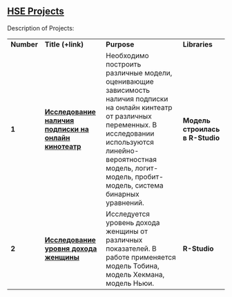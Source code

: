 ## <a href="https://github.com/KirillKalininn/HSE-Projects" target="_blank"><b>HSE Projects</b></a>

Description of Projects:

<table>
<tr>
<td><b>Number</b></td>
<td><b>Title (+link)</b></td>
<td><b>Purpose</b></td>
<td><b>Libraries</b></td>
<tr>
<td><b>1</b></td>
<td><a href="https://github.com/KirillKalininn/HSE-Projects/blob/main/%D0%9D%D0%B0%D0%BB%D0%B8%D1%87%D0%B8%D0%B5%20%D0%BF%D0%BE%D0%B4%D0%BF%D0%B8%D1%81%D0%BA%D0%B8%20%D0%BD%D0%B0%20%D0%BE%D0%BD%D0%BB%D0%B0%D0%B8%CC%86%D0%BD%20%D0%BA%D0%B8%D0%BD%D0%BE%D1%82%D0%B5%D0%B0%D1%82%D1%80%20-%20%D0%9A%D0%9E%D0%94.R" target="_blank"><b>Исследование наличия подписки на онлайн кинотеатр</b></a></td>
<td>Необходимо построить различные модели, оценивающие зависимость наличия подписки на онлайн кинтеатр от различных переменных. В исследовании используются линейно-вероятностная модель, логит-модель, пробит-модель, система бинарных уравнений. </td>
<td><b>Модель строилась в R-Studio</b></td>
<tr>
<td> <b>2</b></td>
<td><a href="https://github.com/KirillKalininn/HSE-Projects/blob/main/%D0%A3%D1%80%D0%BE%D0%B2%D0%B5%D0%BD%D1%8C%20%D0%B4%D0%BE%D1%85%D0%BE%D0%B4%D0%B0%20%D0%B6%D0%B5%D0%BD%D1%89%D0%B8%D0%BD%D1%8B%20-%20%D0%9A%D0%9E%D0%94.R" target="_blank"><b>Исследование уровня дохода женщины</b></a></td>
<td>Исследуется уровень дохода женщины от различных показателей. В работе применяется модель Тобина, модель Хекмана, модель Ньюи. </td>
<td><b>R-Studio</b></td>
</table>
<br/><br/>

